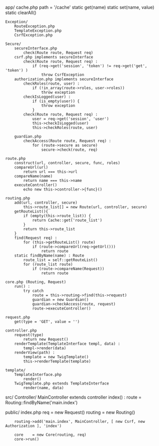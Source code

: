 app/
    cache.php
        path = '/cache'
        static get(name)
        static set(name, value)
        static clearAll()

    Exception/
        RouteException.php
        TemplateException.php
        CsrfException.php

    Secure/
        secureInterface.php
            check(Route route, Request req)
        csrf.php implements secureInterface
            check(Route route, Request req) :
                if (req->get('session', 'token') != req->get('get', 'token') )
                    throw CsrfException
        authorization.php implements secureInterface
            checkRoles(route, user) : 
                if (!in_array(route->roles, user->roles))
                    throw exception
            checkIsLogged(user) :
                if (is_empty(user)) {
                    throw exception
                }
            check(Route route, Request req) :
                user = req->get('session', 'user')
                this->checkIsLogged(user)
                this->checkRoles(route, user)

        guardian.php
            checkAccess(Route route, Request req) :
                for (route->secure as secure)
                    secure->check(route, req)

    route.php
        construct(url, controller, secure, func, roles)
        compareUrl(url)
            return url === this->url
        compareName(name)
            return name === this->name
        executeController()
            echo new this->controller->{func}()

    routing.php
        add(url, controller, secure)
            this->route_list[] = new Route(url, controller, secure)
        getRouteList(){
            if (empty(this->route_list)) {
                return Cache::get('route_list')
            } 
            return this->route_list
        }
        find(Request req) :
            for (this->getRouteList() route)
                if (route->compareUrl(req->getUrl()))
                    return route
        static findByName(name) : Route
            route_list = self::getRouteList()
            for (route_list route)
                if (route->compareName(Request))
                    return route

    core.php (Routing, Request)
        run() : 
            try catch
                route = this->routing->find(this->request)
                guardian = new Guardian()
                guardian->checkAccess(route, request)
                route->executeController()

    request.php
        get(type = 'GET', value = '')

    controller.php
        request(type)
            return new Request()
        renderTemplate(TemplateInterface templ, data) : 
            templ->render(data)
        renderView(path) :
            template = new TwigTemplate()
            this->renderTemplate(template)

    template/
        TemplateInterface.php
            render()
        TwigTemplate.php extends TemplateInterface
            render(name, data)
src/
    Controller/
        MainController extends controller
            index() : 
                route = Routing::findByName('main.index')

public/
    index.php
        req     = new Request()
        routing   = new Routing()

        routing->add('main.index', MainController, [ new Csrf, new Authorization ], 'index')

        core    = new Core(routing, req)
        core->run()